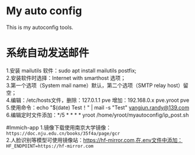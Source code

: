 # My auto config
This is my autoconfig tools.

# 系统自动发送邮件
1.安装 mailutils 软件：sudo apt install mailutils postfix;<br>
2.安装软件时选择：Internet with smarthost 选项；<br>
3.第一个选项（System mail name）默认，第二个选项（SMTP relay host）留空；<br>
4.编辑：/etc/hosts文件，删除：127.0.1.1 pve 增加：192.168.0.x pve.yroot pve<br>
5.使用命令：echo "$(date) Test！" | mail -s "Test" yangjun.randy@139.com<br>
6.编辑定时文件添加：*/5 *   * * *   yroot   /home/yroot/myautoconfig/ip_post.sh<br>

#Immich-app
1.镜像下载使用南京大学镜像：`https://doc.nju.edu.cn/books/35f4a/page/gcr`<br>
2.人脸识别等模型可使用镜像站：https://hf-mirror.com,在.env文件中添加：<br>
`HF_ENDPOINT=https://hf-mirror.com`<br>
